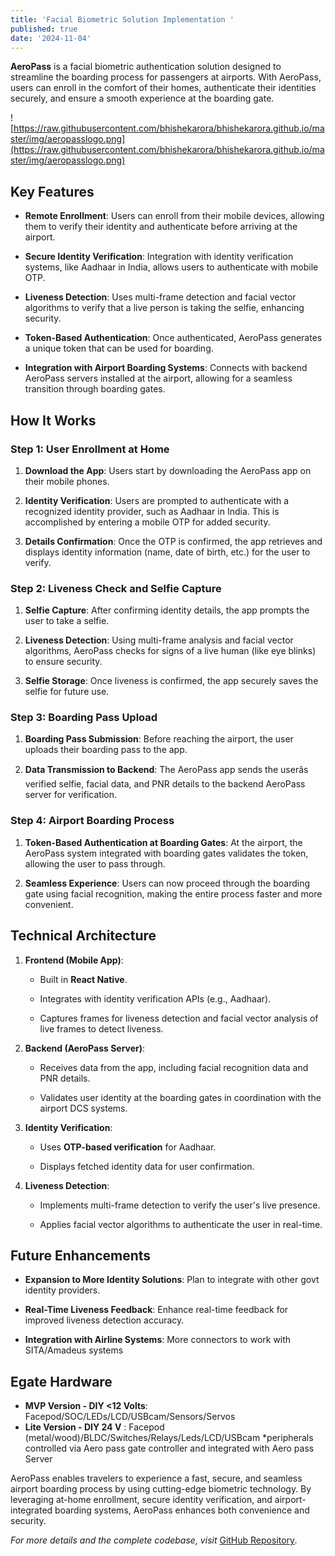 ```yaml
---
title: 'Facial Biometric Solution Implementation '
published: true
date: '2024-11-04'
---
```

**AeroPass** is a facial biometric authentication solution designed to streamline the boarding process for passengers at airports. With AeroPass, users can enroll in the comfort of their homes, authenticate their identities securely, and ensure a smooth experience at the boarding gate.

![https://raw.githubusercontent.com/bhishekarora/bhishekarora.github.io/master/img/aeropasslogo.png](https://raw.githubusercontent.com/bhishekarora/bhishekarora.github.io/master/img/aeropasslogo.png)

## Key Features

*   **Remote Enrollment**: Users can enroll from their mobile devices, allowing them to verify their identity and authenticate before arriving at the airport.
    
*   **Secure Identity Verification**: Integration with identity verification systems, like Aadhaar in India, allows users to authenticate with mobile OTP.
    
*   **Liveness Detection**: Uses multi-frame detection and facial vector algorithms to verify that a live person is taking the selfie, enhancing security.
    
*   **Token-Based Authentication**: Once authenticated, AeroPass generates a unique token that can be used for boarding.
    
*   **Integration with Airport Boarding Systems**: Connects with backend AeroPass servers installed at the airport, allowing for a seamless transition through boarding gates.
    

## How It Works

### Step 1: User Enrollment at Home

1.  **Download the App**: Users start by downloading the AeroPass app on their mobile phones.
    
2.  **Identity Verification**: Users are prompted to authenticate with a recognized identity provider, such as Aadhaar in India. This is accomplished by entering a mobile OTP for added security.
    
3.  **Details Confirmation**: Once the OTP is confirmed, the app retrieves and displays identity information (name, date of birth, etc.) for the user to verify.
    

### Step 2: Liveness Check and Selfie Capture

1.  **Selfie Capture**: After confirming identity details, the app prompts the user to take a selfie.
    
2.  **Liveness Detection**: Using multi-frame analysis and facial vector algorithms, AeroPass checks for signs of a live human (like eye blinks) to ensure security.
    
3.  **Selfie Storage**: Once liveness is confirmed, the app securely saves the selfie for future use.
    

### Step 3: Boarding Pass Upload

1.  **Boarding Pass Submission**: Before reaching the airport, the user uploads their boarding pass to the app.
    
2.  **Data Transmission to Backend**: The AeroPass app sends the userâs verified selfie, facial data, and PNR details to the backend AeroPass server for verification.
    

### Step 4: Airport Boarding Process

1.  **Token-Based Authentication at Boarding Gates**: At the airport, the AeroPass system integrated with boarding gates validates the token, allowing the user to pass through.
    
2.  **Seamless Experience**: Users can now proceed through the boarding gate using facial recognition, making the entire process faster and more convenient.
    

## Technical Architecture

1.  **Frontend (Mobile App)**:
    
    *   Built in **React Native**.
        
    *   Integrates with identity verification APIs (e.g., Aadhaar).
        
    *   Captures frames for liveness detection and facial vector analysis of live frames to detect liveness.
        
2.  **Backend (AeroPass Server)**:
    
    *   Receives data from the app, including facial recognition data and PNR details.
        
    *   Validates user identity at the boarding gates in coordination with the airport DCS systems.
        
3.  **Identity Verification**:
    
    *   Uses **OTP-based verification** for Aadhaar.
        
    *   Displays fetched identity data for user confirmation.
        
4.  **Liveness Detection**:
    
    *   Implements multi-frame detection to verify the user's live presence.
        
    *   Applies facial vector algorithms to authenticate the user in real-time.
        

## Future Enhancements

*   **Expansion to More Identity Solutions**: Plan to integrate with other govt identity providers.
    
*   **Real-Time Liveness Feedback**: Enhance real-time feedback for improved liveness detection accuracy.
    
*   **Integration with Airline Systems**: More connectors to work with SITA/Amadeus systems
    
## Egate Hardware
- **MVP Version - DIY <12 Volts**: Facepod/SOC/LEDs/LCD/USBcam/Sensors/Servos  
- **Lite Version - DIY 24 V** : Facepod (metal/wood)/BLDC/Switches/Relays/Leds/LCD/USBcam 
*peripherals  controlled via Aero pass gate controller and integrated with Aero pass Server

AeroPass enables travelers to experience a fast, secure, and seamless airport boarding process by using cutting-edge biometric technology. By leveraging at-home enrollment, secure identity verification, and airport-integrated boarding systems, AeroPass enhances both convenience and security.

_For more details and the complete codebase, visit_ [GitHub Repository](#)_._
